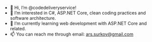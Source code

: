 - 👋 Hi, I’m @codedeliveryservice!
- 👀 I’m interested in C#, ASP.NET Core, clean coding practices and software architecture.
- 🌱 I’m currently learning web development with ASP.NET Core and related.
- 📫 You can reach me through email: ars.surkov@gmail.com
